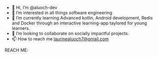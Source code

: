 - 👋 Hi, I’m @aluoch-dev
- 👀 I’m interested in all things software engineering
- 🌱 I’m currently learning Advanced kotlin, Android development, Redis and Docker through an interactive learning-app taylored for young learners.
- 💞️ I’m looking to collaborate on socially impactful projects. 
- 📫 How to reach me laurinealuoch7@gmail.com


REACH ME: 

<!-- Language Stats-->

<!---
aluoch-dev/aluoch-dev is a ✨ special ✨ repository because its `README.md` (this file) appears on your GitHub profile.
You can click the Preview link to take a look at your changes.
--->
